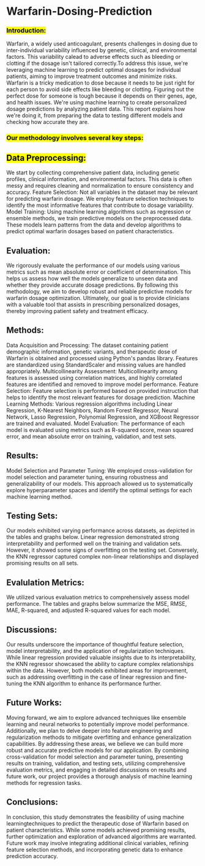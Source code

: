 <h1> Warfarin-Dosing-Prediction</h1>

<h3><mark>Introduction:</mark></h3>
<p>Warfarin, a widely used anticoagulant, presents challenges in dosing due to inter-individual variability influenced by genetic, clinical, and environmental factors. This variability calead to adverse effects such as bleeding or clotting if the dosage isn't tailored correctly.To address this issue, we're leveraging machine learning to predict optimal dosages for individual patients, aiming to improve treatment outcomes and minimize risks. Warfarin is a tricky medication to dose because it needs to be just right for each person to avoid side effects like bleeding or clotting. Figuring out the perfect dose for someone is tough because it depends on their genes, age, and health issues. We're using machine learning to create personalized dosage predictions by analyzing patient data. This report explains how we're doing it, from preparing the data to testing different models and checking how accurate they are.</p>

<h3><mark> Our methodology involves several key steps:</mark></h3>

<h2><mark>Data Preprocessing:</mark></h2> 
<p>We start by collecting comprehensive patient data, including genetic profiles, clinical information, and environmental factors. This data is often messy and requires cleaning and normalization to ensure consistency and accuracy. Feature Selection: Not all variables in the dataset may be relevant for predicting warfarin dosage. We employ feature selection techniques to identify the most informative features that contribute to dosage variability. Model Training: Using machine learning algorithms such as regression or ensemble methods, we train predictive models on the preprocessed data. These models learn patterns from the data and develop algorithms to predict optimal warfarin dosages based on patient characteristics.</p>

<h2><mar>Evaluation:</mar></h2>
<p>We rigorously evaluate the performance of our models using various metrics such as mean absolute error or coefficient of determination. This helps us assess how well the models generalize to unseen data and whether they provide accurate dosage predictions. By following this methodology, we aim to develop robust and reliable predictive models for warfarin dosage optimization. Ultimately, our goal is to provide clinicians with a valuable tool that assists in prescribing personalized dosages, thereby improving patient safety and treatment efficacy.</p>

<h2><mar>Methods:</mar></h2>
<p>Data Acquisition and Processing: The dataset containing patient demographic information, genetic variants, and therapeutic dose of Warfarin is obtained and processed using Python's pandas library. Features are standardized using StandardScaler and missing values are handled appropriately. Multicollinearity Assessment: Multicollinearity among features is assessed using correlation matrices, and highly correlated features are identified and removed to improve model performance. Feature Selection: Feature selection is performed based on provided instruction that helps to identify the most relevant features for dosage prediction. Machine Learning Methods: Various regression algorithms including Linear Regression, K-Nearest Neighbors, Random Forest Regressor, Neural Network, Lasso Regression, Polynomial Regression, and XGBoost Regressor are trained and evaluated. Model Evaluation: The performance of each model is evaluated using metrics such as R-squared score, mean squared error, and mean absolute error on training, validation, and test sets.</p>

<h2><mar>Results:</mar></h2>
<p></p>Model Selection and Parameter Tuning: We employed cross-validation for model selection and parameter tuning, ensuring robustness and generalizability of our models. This approach allowed us to systematically explore hyperparameter spaces and identify the optimal settings for each machine learning method. </p>

<h2><mar>Testing Sets:</mar></h2>
<p>Our models exhibited varying performance across datasets, as depicted in the tables and graphs below. Linear regression demonstrated strong interpretability and performed well on the training and validation sets. However, it showed some signs of overfitting on the testing set. Conversely, the KNN regressor captured complex non-linear relationships and displayed promising results on all sets.</p>

<h2><mar>Evalulation Metrics:</mar></h2>
<p>We utilized various evaluation metrics to comprehensively assess model performance. The tables and graphs below summarize the MSE, RMSE, MAE, R-squared, and adjusted R-squared values for each model.</p>

<h2><mar>Discussions:</mar></h2>
<p>Our results underscore the importance of thoughtful feature selection, model interpretability, and the application of regularization techniques. While linear regression provided valuable insights due to its interpretability, the KNN regressor showcased the ability to capture complex relationships within the data. However, both models exhibited areas for improvement, such as addressing overfitting in the case of linear regression and fine-tuning the KNN algorithm to enhance its performance further.</p>

<h2><mar>Future Works:</mar></h2>
<p>Moving forward, we aim to explore advanced techniques like ensemble learning and neural networks to potentially improve model performance. Additionally, we plan to delve deeper into feature engineering and regularization methods to mitigate overfitting and enhance generalization capabilities. By addressing these areas, we believe we can build more robust and accurate predictive models for our application. By combining cross-validation for model selection and parameter tuning, presenting results on
training, validation, and testing sets, utilizing comprehensive evaluation metrics, and engaging in detailed discussions on results and future work, our project provides a thorough analysis of machine learning methods for regression tasks.</p>

<h2><mar>Conclusions:</mar></h2>
<p>In conclusion, this study demonstrates the feasibility of using machine learningtechniques to predict the therapeutic dose of Warfarin based on patient characteristics. While some models achieved promising results, further optimization and exploration of advanced algorithms are warranted. Future work may involve integrating additional clinical variables, refining feature selection methods, and incorporating genetic data to enhance prediction accuracy.</p>
